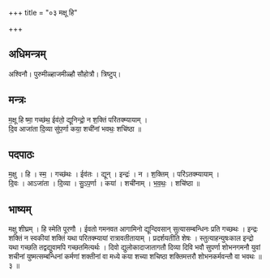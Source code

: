 +++
title = "०३ मक्षू हि"

+++
## अधिमन्त्रम्
अश्विनौ। पुरुमीळ्हाजमीळ्हौ सौहोत्रौ। त्रिष्टुप्।

## मन्त्रः
म॒क्षू हि ष्मा॒ गच्छ॑थ॒ ईव॑तो॒ द्यूनिन्द्रो॒ न श॒क्तिं परि॑तक्म्यायाम् ।  
दि॒व आजा॑ता दि॒व्या सु॑प॒र्णा कया॒ शची॑नां भवथः॒ शचि॑ष्ठा ॥

## पदपाठः
म॒क्षु । हि । स्म॒ । गच्छ॑थः । ईव॑तः । द्यून् । इन्द्रः॑ । न । श॒क्तिम् । परि॑ऽतक्म्यायाम् ।  
दि॒वः । आऽजा॑ता । दि॒व्या । सु॒ऽप॒र्णा । कया॑ । शची॑नाम् । भ॒व॒थः॒ । शचि॑ष्ठा ॥

## भाष्यम्
मक्षु शीघ्रम् । हि स्मेति पूरणौ । ईवतो गमनवत आगामिनो द्यून्दिवसान् सुत्यासम्बन्धिनः प्रति गच्छथः । इन्द्रः शक्तिं न स्वकीयां शक्तिं यथा परितक्म्यायां रात्रावतीतायाम् । प्रदर्शयतीति शेषः । स्तुत्याहन्युषःकाल इन्द्रो यथा गच्छति तद्वद्युवामपि गच्छतमित्यर्थः । दिवो द्युलोकादाजातागतौ दिव्या दिवि भवौ सुपर्णा शोभनगमनौ युवां शचीनां युष्मत्सम्बन्धिनां कर्मणां शक्तीनां वा मध्ये कया शच्या शचिष्ठा शक्तिमत्तरौ शोभनकर्मवन्तौ वा भवथः ॥ ३ ॥